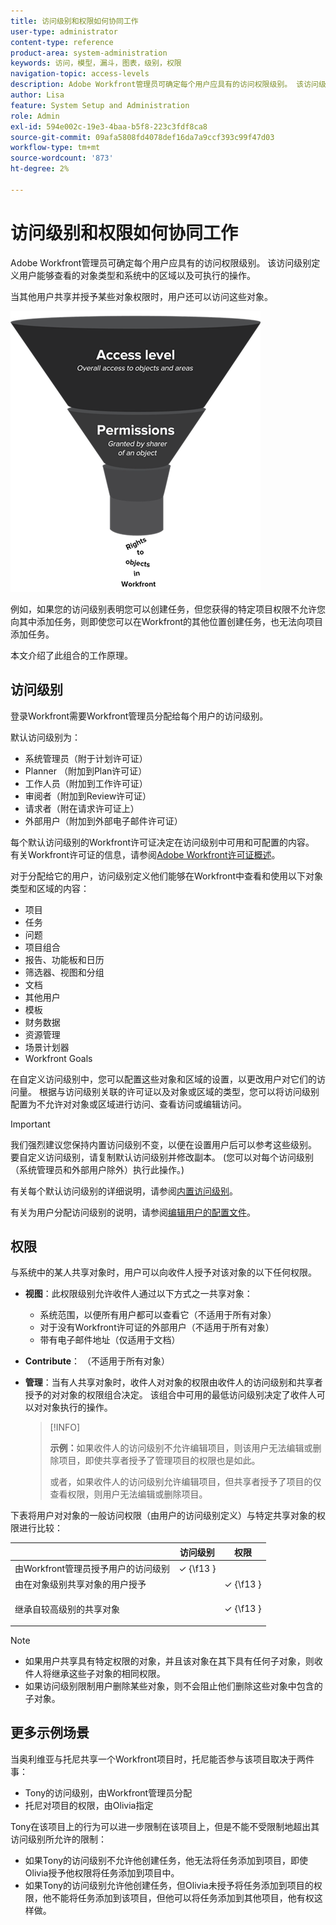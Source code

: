 ```yaml
---
title: 访问级别和权限如何协同工作
user-type: administrator
content-type: reference
product-area: system-administration
keywords: 访问，模型，漏斗，图表，级别，权限
navigation-topic: access-levels
description: Adobe Workfront管理员可确定每个用户应具有的访问权限级别。 该访问级别定义用户能够查看的对象类型和系统中的区域以及可执行的操作。
author: Lisa
feature: System Setup and Administration
role: Admin
exl-id: 594e002c-19e3-4baa-b5f8-223c3fdf8ca8
source-git-commit: 09afa5808fd4078def16da7a9ccf393c99f47d03
workflow-type: tm+mt
source-wordcount: '873'
ht-degree: 2%

---
```


# 访问级别和权限如何协同工作

Adobe Workfront管理员可确定每个用户应具有的访问权限级别。 该访问级别定义用户能够查看的对象类型和系统中的区域以及可执行的操作。

当其他用户共享并授予某些对象权限时，用户还可以访问这些对象。


![](assets/security-model-hierachy.png)

例如，如果您的访问级别表明您可以创建任务，但您获得的特定项目权限不允许您向其中添加任务，则即使您可以在Workfront的其他位置创建任务，也无法向项目添加任务。

本文介绍了此组合的工作原理。

## 访问级别

登录Workfront需要Workfront管理员分配给每个用户的访问级别。

默认访问级别为：

* 系统管理员（附于计划许可证）
* Planner （附加到Plan许可证）
* 工作人员（附加到工作许可证）
* 审阅者（附加到Review许可证）
* 请求者（附在请求许可证上）
* 外部用户（附加到外部电子邮件许可证）

每个默认访问级别的Workfront许可证决定在访问级别中可用和可配置的内容。 有关Workfront许可证的信息，请参阅[Adobe Workfront许可证概述](../../../administration-and-setup/add-users/access-levels-and-object-permissions/wf-licenses.md)。

对于分配给它的用户，访问级别定义他们能够在Workfront中查看和使用以下对象类型和区域的内容：

* 项目
* 任务
* 问题
* 项目组合
* 报告、功能板和日历
* 筛选器、视图和分组
* 文档
* 其他用户
* 模板
* 财务数据
* 资源管理
* 场景计划器
* Workfront Goals

在自定义访问级别中，您可以配置这些对象和区域的设置，以更改用户对它们的访问量。 根据与访问级别关联的许可证以及对象或区域的类型，您可以将访问级别配置为不允许对对象或区域进行访问、查看访问或编辑访问。

>[!IMPORTANT]
>
>我们强烈建议您保持内置访问级别不变，以便在设置用户后可以参考这些级别。 要自定义访问级别，请复制默认访问级别并修改副本。 (您可以对每个访问级别（系统管理员和外部用户除外）执行此操作。)

有关每个默认访问级别的详细说明，请参阅[内置访问级别](../../../administration-and-setup/add-users/access-levels-and-object-permissions/default-access-levels-in-workfront.md)。

有关为用户分配访问级别的说明，请参阅[编辑用户的配置文件](../../../administration-and-setup/add-users/create-and-manage-users/edit-a-users-profile.md)。

## 权限

与系统中的某人共享对象时，用户可以向收件人授予对该对象的以下任何权限。

* **视图**：此权限级别允许收件人通过以下方式之一共享对象：

   * 系统范围，以便所有用户都可以查看它（不适用于所有对象）
   * 对于没有Workfront许可证的外部用户（不适用于所有对象）
   * 带有电子邮件地址（仅适用于文档）

* **Contribute**： （不适用于所有对象）
* **管理**：当有人共享对象时，收件人对对象的权限由收件人的访问级别和共享者授予的对对象的权限组合决定。 该组合中可用的最低访问级别决定了收件人可以对对象执行的操作。

  >[!INFO]
  >
  >**示例：**&#x200B;如果收件人的访问级别不允许编辑项目，则该用户无法编辑或删除项目，即使共享者授予了管理项目的权限也是如此。
  >
  >或者，如果收件人的访问级别允许编辑项目，但共享者授予了项目的仅查看权限，则用户无法编辑或删除项目。

下表将用户对对象的一般访问权限（由用户的访问级别定义）与特定共享对象的权限进行比较：

<table style="table-layout:auto"> 
 <col> 
 <col> 
 <col> 
 <thead> 
  <tr> 
   <th> </th> 
   <th>访问级别 </th> 
   <th>权限 </th> 
  </tr> 
 </thead> 
 <tbody> 
  <tr> 
   <td>由Workfront管理员授予用户的访问级别</td> 
   <td>✓ {\f13 }</td> 
   <td> </td> 
  </tr> 
  <tr> 
   <td>由在对象级别共享对象的用户授予</td> 
   <td> </td> 
   <td>✓ {\f13 }</td> 
  </tr> 
  <tr> 
   <td> <p>继承自较高级别的共享对象 
   </td> 
   <td> </td> 
   <td>✓ {\f13 }</td> 
  </tr> 
 </tbody> 
</table>

>[!NOTE]
>
>* 如果用户共享具有特定权限的对象，并且该对象在其下具有任何子对象，则收件人将继承这些子对象的相同权限。
>* 如果访问级别限制用户删除某些对象，则不会阻止他们删除这些对象中包含的子对象。
>

## 更多示例场景

当奥利维亚与托尼共享一个Workfront项目时，托尼能否参与该项目取决于两件事：

* Tony的访问级别，由Workfront管理员分配
* 托尼对项目的权限，由Olivia指定

Tony在该项目上的行为可以进一步限制在该项目上，但是不能不受限制地超出其访问级别所允许的限制：

* 如果Tony的访问级别不允许他创建任务，他无法将任务添加到项目，即使Olivia授予他权限将任务添加到项目中。
* 如果Tony的访问级别允许他创建任务，但Olivia未授予将任务添加到项目的权限，他不能将任务添加到该项目，但他可以将任务添加到其他项目，他有权这样做。
